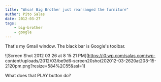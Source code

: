 ```yaml
---
title: "Whoa! Big Brother just rearranged the furniture"
author: Pito Salas
date: 2012-03-27
tags:
    - big-brother
    - google
---
```




That's my Gmail window. The black bar is Google's toolbar.

![Screen Shot 2012 03 26 at 8 15 21 PM](https://i0.wp.com/salas.com/wp-
content/uploads/2012/03/be9d6-screen20shot202012-03-2620at208-15-2120pm.png?resize=584%2C55&ssl=1)

What does that PLAY button do?


